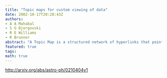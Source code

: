 ```yaml
---
title: "Topic maps for custom viewing of data"
date: 2002-10-17T20:28:43Z
authors:
- A A Mahabal
- S G Djorgovski
- R E Williams
- R Brunner
abstract: "A Topic Map is a structured network of hyperlinks that points into an information pool. Topic Maps have an existence independent of the information pool and hence different Topic Maps can form different layers above the same information pool and provide us with different views of it. We explore the use of Topic Maps with the Unified Column Descriptor (UCD) scheme developed in the frame of the ESO-CDS data mining project. UCD, with its multi-tier hierarchical structure, categorizes parameters reported in tables and catalogs. By using Topic Maps we show how columns from different catalogs with similar but not identical descriptions could be combined. A direct application for the Virtual Observatory community is that of merging catalogs in order to generate customized views of data."
featured: true
tags:
math: true
---
```

http://arxiv.org/abs/astro-ph/0210404v1
